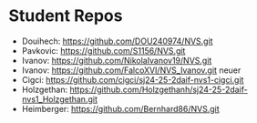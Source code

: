 # Student Repos

- Douihech: <https://github.com/DOU240974/NVS.git>
- Pavkovic: <https://github.com/S1156/NVS.git>
- Ivanov: <https://github.com/NikolaIvanov19/NVS.git>
- Ivanov: <https://github.com/FalcoXVI/NVS_Ivanov.git> neuer
- Cigci: <https://github.com/cigci/sj24-25-2daif-nvs1-cigci.git>
- Holzgethan: <https://github.com/Holzgethanh/sj24-25-2daif-nvs1_Holzgethan.git>
- Heimberger: <https://github.com/Bernhard86/NVS.git>
